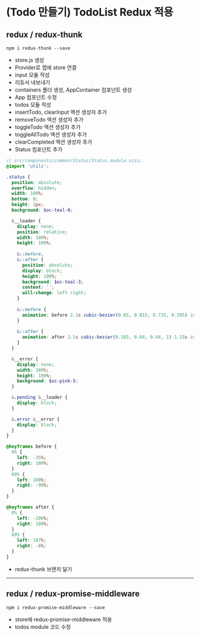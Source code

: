 # (Todo 만들기) TodoList Redux 적용

## redux / redux-thunk

```shell
npm i redux-thunk --save
```

- store.js 생성
- Provider로 앱에 store 연결
- input 모듈 작성
- 리듀서 내보내기
- containers 폴더 생성, AppContainer 컴포넌트 생성
- App 컴포넌트 수정
- todos 모듈 작성
- insertTodo, clearInput 액션 생성자 추가
- removeTodo 액션 생성자 추가
- toggleTodo 액션 생성자 추가
- toggleAllTodo 액션 생성자 추가
- clearCompleted 액션 생성자 추가
- Status 컴포넌트 추가

```scss
// src/components/common/Status/Status.module.scss;
@import 'utils';

.status {
  position: absolute;
  overflow: hidden;
  width: 100%;
  bottom: 0;
  height: 2px;
  background: $oc-teal-0;

  &__loader {
    display: none;
    position: relative;
    width: 100%;
    height: 100%;
  
    &::before,
    &::after {
      position: absolute;
      display: block;
      height: 100%;
      background: $oc-teal-3;
      content: '';
      will-change: left right;
    }
  
    &::before {
      animation: before 2.1s cubic-bezier(0.65, 0.815, 0.735, 0.395) infinite;
    }
  
    &::after {
      animation: after 2.1s cubic-bezier(0.165, 0.84, 0.44, 1) 1.15s infinite;
    }
  }

  &__error {
    display: none;
    width: 100%;
    height: 100%;
    background: $oc-pink-5;
  }

  &.pending &__loader {
    display: block;
  }

  &.error &__error {
    display: block;
  }
}

@keyframes before {
  0% {
    left: -35%;
    right: 100%;
  }
  60% {
    left: 100%;
    right: -90%;
  }
}

@keyframes after {
  0% {
    left: -200%;
    right: 100%;
  }
  60% {
    left: 107%;
    right: -8%;
  }
}
```

- redux-thunk 브랜치 달기

*****

## redux / redux-promise-middleware

```shell
npm i redux-promise-middleware --save
```

- store에 redux-promise-middleware 적용
- todos module 코드 수정